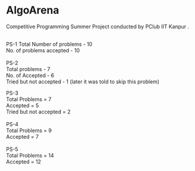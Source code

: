 # AlgoArena<br/>
Competitive Programming Summer Project conducted by PClub IIT Kanpur .<br/>
<br/>


PS-1 
Total Number of problems - 10 <br/>
No. of problems accepted - 10  <br/>
<br/>
PS-2 <br/>
Total problems - 7 <br/>
No. of Accepted - 6 <br/>
Tried but not accepted - 1 (later it was told to skip this problem) 

PS-3<br/>
Total Problems = 7 <br/>
Accepted = 5 <br/>
Tried but not accepted = 2 
<br/><br/>
PS-4<br/>
Total Problems = 9 <br/>
Accepted = 7 
<br/><br/>
PS-5<br/>
Total Problems = 14 <br/>
Accepted = 12

